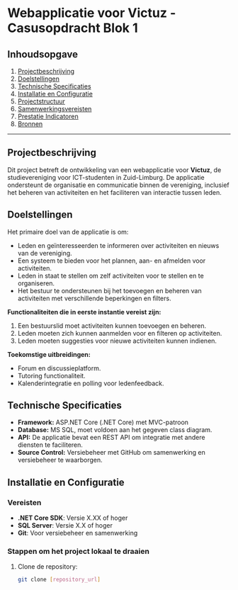# Webapplicatie voor Victuz - Casusopdracht Blok 1

## Inhoudsopgave
1. [Projectbeschrijving](#projectbeschrijving)
2. [Doelstellingen](#doelstellingen)
3. [Technische Specificaties](#technische-specificaties)
4. [Installatie en Configuratie](#installatie-en-configuratie)
5. [Projectstructuur](#projectstructuur)
6. [Samenwerkingsvereisten](#samenwerkingsvereisten)
7. [Prestatie Indicatoren](#prestatie-indicatoren)
8. [Bronnen](#bronnen)

---

## Projectbeschrijving
Dit project betreft de ontwikkeling van een webapplicatie voor **Victuz**, de studievereniging voor ICT-studenten in Zuid-Limburg. De applicatie ondersteunt de organisatie en communicatie binnen de vereniging, inclusief het beheren van activiteiten en het faciliteren van interactie tussen leden.

## Doelstellingen
Het primaire doel van de applicatie is om:
- Leden en geïnteresseerden te informeren over activiteiten en nieuws van de vereniging.
- Een systeem te bieden voor het plannen, aan- en afmelden voor activiteiten.
- Leden in staat te stellen om zelf activiteiten voor te stellen en te organiseren.
- Het bestuur te ondersteunen bij het toevoegen en beheren van activiteiten met verschillende beperkingen en filters.

**Functionaliteiten die in eerste instantie vereist zijn:**
1. Een bestuurslid moet activiteiten kunnen toevoegen en beheren.
2. Leden moeten zich kunnen aanmelden voor en filteren op activiteiten.
3. Leden moeten suggesties voor nieuwe activiteiten kunnen indienen.

**Toekomstige uitbreidingen:**
- Forum en discussieplatform.
- Tutoring functionaliteit.
- Kalenderintegratie en polling voor ledenfeedback.

## Technische Specificaties
- **Framework:** ASP.NET Core (.NET Core) met MVC-patroon
- **Database:** MS SQL, moet voldoen aan het gegeven class diagram.
- **API:** De applicatie bevat een REST API om integratie met andere diensten te faciliteren.
- **Source Control:** Versiebeheer met GitHub om samenwerking en versiebeheer te waarborgen.

## Installatie en Configuratie
### Vereisten
- **.NET Core SDK**: Versie X.XX of hoger
- **SQL Server**: Versie X.X of hoger
- **Git**: Voor versiebeheer en samenwerking

### Stappen om het project lokaal te draaien
1. Clone de repository:
   ```bash
   git clone [repository_url]
